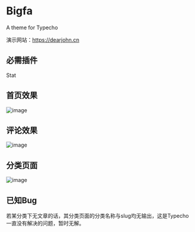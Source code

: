 # Bigfa
A theme for Typecho

演示网站：https://dearjohn.cn

## 必需插件
Stat

## 首页效果
![image](https://github.com/JohnStinky/Bigfa/raw/master/screenshot1.png)

## 评论效果
![image](https://github.com/JohnStinky/Bigfa/raw/master/screenshot2.png)

## 分类页面
![image](https://github.com/JohnStinky/Bigfa/raw/master/screenshot3.png)

## 已知Bug
若某分类下无文章的话，其分类页面的分类名称与slug均无输出，这是Typecho一直没有解决的问题，暂时无解。
